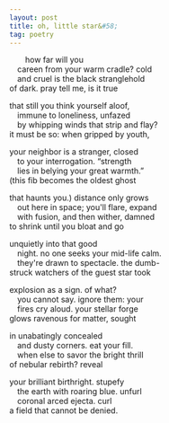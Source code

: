 ```yaml
---
layout: post
title: oh, little star&#58;
tag: poetry
---
```


&emsp;&emsp;how far will you  
&emsp;careen from your warm cradle?<!--more--> cold  
&emsp;and cruel is the black stranglehold  
of dark. pray tell me, is it true  


that still you think yourself aloof,  
&emsp;immune to loneliness, unfazed  
&emsp;by whipping winds that strip and flay?  
it must be so: when gripped by youth,  


your neighbor is a stranger, closed  
&emsp;to your interrogation. “strength  
&emsp;lies in belying your great warmth.”  
(this fib becomes the oldest ghost  


that haunts you.) distance only grows  
&emsp;out here in space; you'll flare, expand  
&emsp;with fusion, and then wither, damned  
to shrink until you bloat and go  


unquietly into that good  
&emsp;night. no one seeks your mid-life calm.  
&emsp;they're drawn to spectacle. the dumb-  
struck watchers of the guest star took  


explosion as a sign. of what?  
&emsp;you cannot say. ignore them: your  
&emsp;fires cry aloud. your stellar forge  
glows ravenous for matter, sought  


in unabatingly concealed  
&emsp;and dusty corners. eat your fill.  
&emsp;when else to savor the bright thrill  
of nebular rebirth? reveal  


your brilliant birthright. stupefy  
&emsp;the earth with roaring blue. unfurl  
&emsp;coronal arced ejecta. curl  
a field that cannot be denied.  
